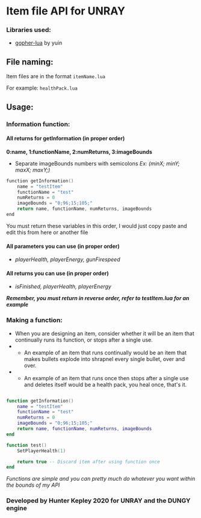 # Item file API for UNRAY

### Libraries used:

- [gopher-lua](https://github.com/yuin/gopher-lua) by yuin

## File naming:

Item files are in the format `itemName.lua`

For example: `healthPack.lua`

## Usage:

### Information function:

#### All returns for getInformation (in proper order)

**0:name, 1:functionName, 2:numReturns, 3:imageBounds**

- Separate imageBounds numbers with semicolons *Ex: (minX; minY; maxX; maxY;)*

```go
function getInformation()
    name = "testItem"
    functionName = "test"
    numReturns = 0
    imageBounds = "0;96;15;105;"
    return name, functionName, numReturns, imageBounds
end
```

You must return these variables in this order, I would just copy paste and edit this from here 
or another file

#### All parameters you can use (in proper order)

- *playerHealth, playerEnergy, gunFirespeed*

#### All returns you can use (in proper order)

- *isFinished, playerHealth, playerEnergy*

***Remember, you must return in reverse order, refer to testItem.lua for an example***

### Making a function:

- When you are designing an item, consider whether it will be an item that continually 
runs its function, or stops after a single use.
- - An example of an item that runs continually would be an item that makes bullets explode 
into shrapnel every single bullet, over and over.
- - An example of an item that runs once then stops after a single use and deletes itself would 
be a health pack, you heal once, that's it.

```lua

function getInformation()
    name = "testItem"
    functionName = "test"
    numReturns = 0
    imageBounds = "0;96;15;105;"
    return name, functionName, numReturns, imageBounds
end

function test() 
    SetPlayerHealth(1)

    return true -- Discard item after using function once
end
```

*Functions are simple and you can pretty much do whatever you want within the bounds of my API*




### Developed by Hunter Kepley 2020 for UNRAY and the DUNGY engine